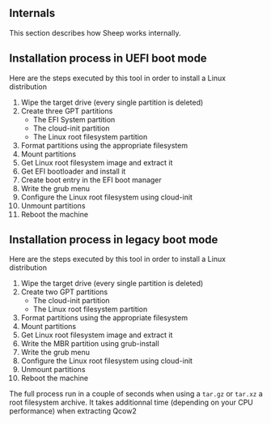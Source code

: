 ## Internals

This section describes how Sheep works internally.

## Installation process in UEFI boot mode

Here are the steps executed by this tool in order to install a Linux distribution

1. Wipe the target drive (every single partition is deleted)
2. Create three GPT partitions
    - The EFI System partition
    - The cloud-init partition
    - The Linux root filesystem partition
3. Format partitions using the appropriate filesystem
4. Mount partitions
5. Get Linux root filesystem image and extract it
6. Get EFI bootloader and install it
7. Create boot entry in the EFI boot manager
8. Write the grub menu
9. Configure the Linux root filesystem using cloud-init
10. Unmount partitions
11. Reboot the machine

## Installation process in legacy boot mode

Here are the steps executed by this tool in order to install a Linux distribution

1. Wipe the target drive (every single partition is deleted)
2. Create two GPT partitions
    - The cloud-init partition
    - The Linux root filesystem partition
3. Format partitions using the appropriate filesystem
4. Mount partitions
5. Get Linux root filesystem image and extract it
6. Write the MBR partition using grub-install
7. Write the grub menu
8. Configure the Linux root filesystem using cloud-init
9. Unmount partitions
10. Reboot the machine

The full process run in a couple of seconds when using a `tar.gz` or `tar.xz` a root filesystem archive. It takes additionnal time (depending on your CPU performance) when extracting Qcow2 
